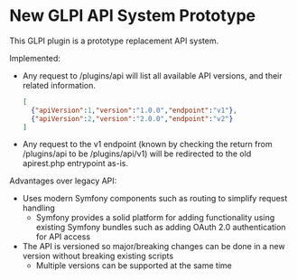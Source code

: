 # New GLPI API System Prototype
This GLPI plugin is a prototype replacement API system.

Implemented:
- Any request to /plugins/api will list all available API versions, and their related information.
  ```JSON
  [
    {"apiVersion":1,"version":"1.0.0","endpoint":"v1"},
    {"apiVersion":2,"version":"2.0.0","endpoint":"v2"}
  ]
  ```
- Any request to the v1 endpoint (known by checking the return from /plugins/api to be /plugins/api/v1) will be redirected to the old apirest.php entrypoint as-is.

Advantages over legacy API:
- Uses modern Symfony components such as routing to simplify request handling
  - Symfony provides a solid platform for adding functionality using existing Symfony bundles such as adding OAuth 2.0 authentication for API access
- The API is versioned so major/breaking changes can be done in a new version without breaking existing scripts
  - Multiple versions can be supported at the same time